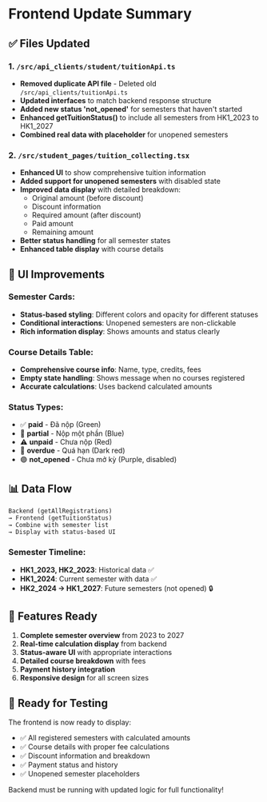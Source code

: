 # Frontend Update Summary

## ✅ Files Updated

### 1. `/src/api_clients/student/tuitionApi.ts`
- **Removed duplicate API file** - Deleted old `/src/api_clients/tuitionApi.ts`
- **Updated interfaces** to match backend response structure
- **Added new status 'not_opened'** for semesters that haven't started
- **Enhanced getTuitionStatus()** to include all semesters from HK1_2023 to HK1_2027
- **Combined real data with placeholder** for unopened semesters

### 2. `/src/student_pages/tuition_collecting.tsx`
- **Enhanced UI** to show comprehensive tuition information
- **Added support for unopened semesters** with disabled state
- **Improved data display** with detailed breakdown:
  - Original amount (before discount)
  - Discount information 
  - Required amount (after discount)
  - Paid amount
  - Remaining amount
- **Better status handling** for all semester states
- **Enhanced table display** with course details

## 🎨 UI Improvements

### Semester Cards:
- **Status-based styling**: Different colors and opacity for different statuses
- **Conditional interactions**: Unopened semesters are non-clickable
- **Rich information display**: Shows amounts and status clearly

### Course Details Table:
- **Comprehensive course info**: Name, type, credits, fees
- **Empty state handling**: Shows message when no courses registered
- **Accurate calculations**: Uses backend calculated amounts

### Status Types:
- ✅ **paid** - Đã nộp (Green)
- 🔵 **partial** - Nộp một phần (Blue) 
- ⚠️ **unpaid** - Chưa nộp (Red)
- 🔴 **overdue** - Quá hạn (Dark red)
- 🟣 **not_opened** - Chưa mở kỳ (Purple, disabled)

## 📊 Data Flow

```
Backend (getAllRegistrations) 
→ Frontend (getTuitionStatus)
→ Combine with semester list
→ Display with status-based UI
```

### Semester Timeline:
- **HK1_2023, HK2_2023**: Historical data ✅
- **HK1_2024**: Current semester with data ✅
- **HK2_2024 → HK1_2027**: Future semesters (not opened) 🔒

## 🚀 Features Ready

1. **Complete semester overview** from 2023 to 2027
2. **Real-time calculation display** from backend
3. **Status-aware UI** with appropriate interactions
4. **Detailed course breakdown** with fees
5. **Payment history integration**
6. **Responsive design** for all screen sizes

## 🧪 Ready for Testing

The frontend is now ready to display:
- ✅ All registered semesters with calculated amounts
- ✅ Course details with proper fee calculations  
- ✅ Discount information and breakdown
- ✅ Payment status and history
- ✅ Unopened semester placeholders

Backend must be running with updated logic for full functionality!
